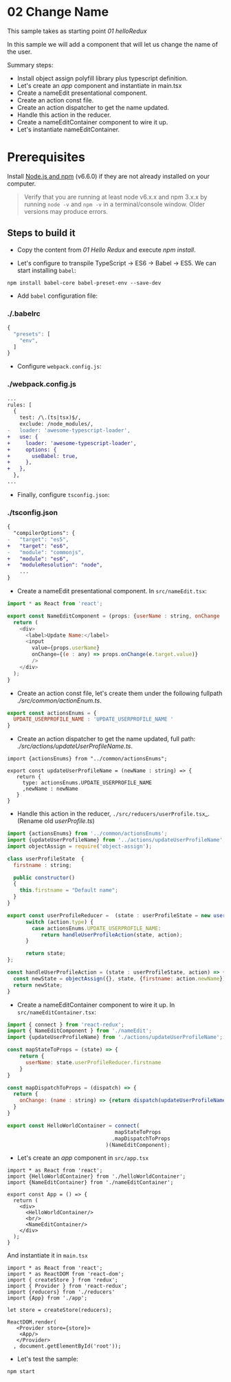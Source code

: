 # 02 Change Name

This sample takes as starting point _01 helloRedux_

In this sample we will add a component that will let us change the name of the
user.

Summary steps:

- Install object assign polyfill library plus typescript definition.
- Let's create an _app_ component and instantiate in main.tsx
- Create a nameEdit presentational component.
- Create an action const file.
- Create an action dispatcher to get the name updated.
- Handle this action in the reducer.
- Create a nameEditContainer component to wire it up.
- Let's instantiate nameEditContainer.

# Prerequisites

Install [Node.js and npm](https://nodejs.org/en/) (v6.6.0) if they are not already installed on your computer.

> Verify that you are running at least node v6.x.x and npm 3.x.x by running `node -v` and `npm -v` in a terminal/console window. Older versions may produce errors.

## Steps to build it

- Copy the content from _01 Hello Redux_ and execute _npm install_.

- Let's configure to transpile TypeScript -> ES6 -> Babel -> ES5. We can start installing `babel`:

```
npm install babel-core babel-preset-env --save-dev
```

- Add `babel` configuration file:

### ./.babelrc
```javascript
{
  "presets": [
    "env",
  ]
}
```

- Configure `webpack.config.js`:

### ./webpack.config.js
```diff
...
rules: [
  {
    test: /\.(ts|tsx)$/,
    exclude: /node_modules/,
-   loader: 'awesome-typescript-loader',
+   use: {
+     loader: 'awesome-typescript-loader',
+     options: {
+       useBabel: true,
+     },
+   },
  },
...
```

- Finally, configure `tsconfig.json`:

### ./tsconfig.json
```diff
{
  "compilerOptions": {
-   "target": "es5",
+   "target": "es6",
-   "module": "commonjs",
+   "module": "es6",
+   "moduleResolution": "node",
    ...
}

```

- Create a nameEdit presentational component. In `src/nameEdit.tsx`:

```javascript
import * as React from 'react';

export const NameEditComponent = (props: {userName : string, onChange : (name : string) => any}) => {
  return (
    <div>
      <label>Update Name:</label>
      <input
        value={props.userName}
        onChange={(e : any) => props.onChange(e.target.value)}
        />
    </div>
  );
}
```

- Create an action const file, let's create them under the following
fullpath _./src/common/actionEnum.ts_.

```javascript
export const actionsEnums = {
  UPDATE_USERPROFILE_NAME : 'UPDATE_USERPROFILE_NAME '
}
```

- Create an action dispatcher to get the name updated, full path:
_./src/actions/updateUserProfileName.ts_.

```
import {actionsEnums} from "../common/actionsEnums";

export const updateUserProfileName = (newName : string) => {
   return {
     type: actionsEnums.UPDATE_USERPROFILE_NAME
     ,newName : newName
   }
}
```

- Handle this action in the reducer, `./src/reducers/userProfile.tsx`_. (Rename old _userProfile.ts_)

```javascript
import {actionsEnums} from '../common/actionsEnums';
import {updateUserProfileName} from '../actions/updateUserProfileName';
import objectAssign = require('object-assign');

class userProfileState  {
  firstname : string;

  public constructor()
  {
    this.firstname = "Default name";
  }
}

export const userProfileReducer =  (state : userProfileState = new userProfileState(), action) => {
      switch (action.type) {
        case actionsEnums.UPDATE_USERPROFILE_NAME:
           return handleUserProfileAction(state, action);        
      }

      return state;
};

const handleUserProfileAction = (state : userProfileState, action) => {
  const newState = objectAssign({}, state, {firstname: action.newName});
  return newState;
}
```

- Create a nameEditContainer component to wire it up. In `src/nameEditContainer.tsx`:

```javascript
import { connect } from 'react-redux';
import { NameEditComponent } from './nameEdit';
import {updateUserProfileName} from './actions/updateUserProfileName';

const mapStateToProps = (state) => {
    return {
      userName: state.userProfileReducer.firstname
    }
}

const mapDispatchToProps = (dispatch) => {
  return {
    onChange: (name : string) => {return dispatch(updateUserProfileName(name))}
  }
}

export const HelloWorldContainer = connect(
                                   mapStateToProps
                                  ,mapDispatchToProps
                                )(NameEditComponent);
```

- Let's create an _app_ component in `src/app.tsx`

```
import * as React from 'react';
import {HelloWorldContainer} from './helloWorldContainer';
import {NameEditContainer} from './nameEditContainer';

export const App = () => {
  return (
    <div>
      <HelloWorldContainer/>
      <br/>
      <NameEditContainer/>
    </div>
  );
}
```
And instantiate it in `main.tsx`
```
import * as React from 'react';
import * as ReactDOM from 'react-dom';
import { createStore } from 'redux';
import { Provider } from 'react-redux';
import {reducers} from './reducers'
import {App} from './app';

let store = createStore(reducers);

ReactDOM.render(
   <Provider store={store}>
    <App/>
   </Provider>
  , document.getElementById('root'));
```

- Let's test the sample:

```
npm start
```
